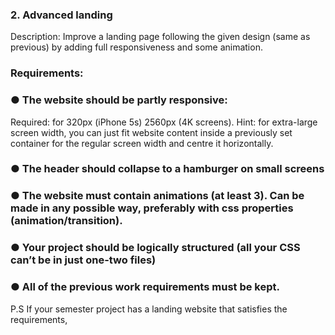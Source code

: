 ### 2. Advanced landing
Description: Improve a landing page following the given design (same as 
previous) by adding full responsiveness and some animation.
### Requirements:
### ● The website should be partly responsive:
Required: for 320px (iPhone 5s)  2560px (4K screens).
Hint: for extra-large screen width, you can just fit website content 
inside a previously set container for the regular screen width and 
centre it horizontally. 
### ● The header should collapse to a hamburger on small screens
### ● The website must contain animations (at least 3). Can be made in any possible way, preferably with css properties (animation/transition).
### ● Your project should be logically structured (all your CSS can’t be in  just one-two files)
### ● All of the previous work requirements must be kept.
P.S If your semester project has a landing website that satisfies the requirements, 
